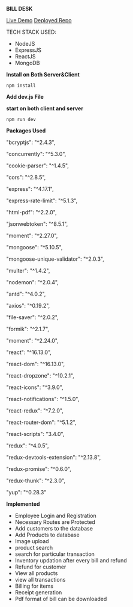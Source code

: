 **BILL DESK**

[Live Demo](https://bill-desk-kalyan.herokuapp.com/)
[Deployed Repo](https://github.com/venkat-kalyan-au7/Bill-maker)


TECH STACK USED:

 - NodeJS
 - ExpressJS
 - ReactJS
 - MongoDB
 
 
**Install on Both Server&Client**

    npm install
    
**Add dev.js File**

**start  on both client and server**

    npm run dev
 
**Packages Used**

  "bcryptjs": "^2.4.3",


"concurrently": "^5.3.0",

"cookie-parser": "^1.4.5",

"cors": "^2.8.5",

"express": "^4.17.1",

"express-rate-limit": "^5.1.3",

"html-pdf": "^2.2.0",

"jsonwebtoken": "^8.5.1",

"moment": "^2.27.0",

"mongoose": "^5.10.5",

"mongoose-unique-validator": "^2.0.3",

"multer": "^1.4.2",

"nodemon": "^2.0.4",

"antd": "^4.0.2",

"axios": "^0.19.2",

"file-saver": "^2.0.2",

"formik": "^2.1.7",

"moment": "^2.24.0",

"react": "^16.13.0",

"react-dom": "^16.13.0",

"react-dropzone": "^10.2.1",

"react-icons": "^3.9.0",

"react-notifications": "^1.5.0",

"react-redux": "^7.2.0",

"react-router-dom": "^5.1.2",

"react-scripts": "3.4.0",

"redux": "^4.0.5",

"redux-devtools-extension": "^2.13.8",

"redux-promise": "^0.6.0",

"redux-thunk": "^2.3.0",

"yup": "^0.28.3"

**Implemented**

 - Employee Login and Registration
 - Necessary Routes are Protected
 - Add customers to the database
 - Add Products to database
 - Image upload
 - product search
 - search for particular transaction
 - Inventory updation after every bill and refund
 - Refund for customer
 - View all products
 - view all transactions
 - Billing for items
 - Receipt generation
 - Pdf format of bill can be downloaded

   



